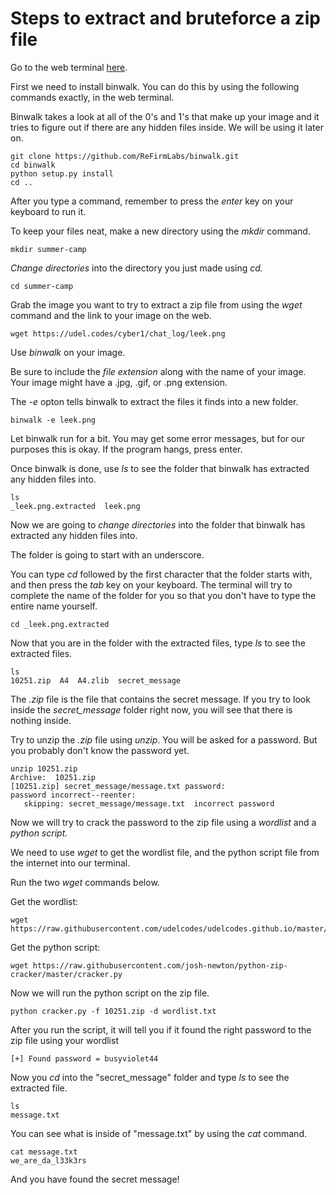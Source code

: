 # Steps to extract and bruteforce a zip file

Go to the web terminal [here](http://157.230.203.138/term).

First we need to install binwalk. You can do this by using the following commands exactly, in the web terminal.

Binwalk takes a look at all of the 0's and 1's that make up your image and it tries to figure out if there are any hidden files inside. We will be using it later on. 

```
git clone https://github.com/ReFirmLabs/binwalk.git
cd binwalk
python setup.py install
cd ..
```

After you type a command, remember to press the *enter* key on your keyboard to run it. 

To keep your files neat, make a new directory using the *mkdir* command. 
```
mkdir summer-camp
```

*Change directories* into the directory you just made using *cd.*
```
cd summer-camp
```
 
Grab the image you want to try to extract a zip file from using the *wget* command and the link to your image on the web. 
```
wget https://udel.codes/cyber1/chat_log/leek.png
```

Use *binwalk* on your image.  

Be sure to include the *file extension* along with the name of your image. Your image might have a .jpg, .gif, or .png extension. 

The *-e* opton tells binwalk to extract the files it finds into a new folder.
```
binwalk -e leek.png
```

Let binwalk run for a bit. You may get some error messages, but for our purposes this is okay. If the program hangs, press enter. 

Once binwalk is done, use *ls* to see the folder that binwalk has extracted any hidden files into. 
```
ls 
_leek.png.extracted  leek.png
```

Now we are going to *change directories* into the folder that binwalk has extracted any hidden files into. 

The folder is going to start with an underscore.  

You can type *cd* followed by the first character that the folder starts with, and then press the *tab* key on your keyboard. The terminal will try to complete the name of the folder for you so that you don't have to type the entire name yourself.  
```
cd _leek.png.extracted
```

Now that you are in the folder with the extracted files, type *ls* to see the extracted files.
```
ls
10251.zip  A4  A4.zlib  secret_message
```

The *.zip* file is the file that contains the secret message. If you try to look inside the *secret_message* folder right now, you will see that there is nothing inside. 

Try to unzip the *.zip* file using *unzip*. You will be asked for a password. But you probably don't know the password yet. 
```
unzip 10251.zip 
Archive:  10251.zip
[10251.zip] secret_message/message.txt password: 
password incorrect--reenter: 
   skipping: secret_message/message.txt  incorrect password
```

Now we will try to crack the password to the zip file using a *wordlist* and a *python script.* 

We need to use *wget* to get the wordlist file, and the python script file from the internet into our terminal. 

Run the two *wget* commands below.

Get the wordlist:
```
wget https://raw.githubusercontent.com/udelcodes/udelcodes.github.io/master/cyber1/chat_log/wordlist.txt
```

Get the python script:
```
wget https://raw.githubusercontent.com/josh-newton/python-zip-cracker/master/cracker.py
```

Now we will run the python script on the zip file.
 
```
python cracker.py -f 10251.zip -d wordlist.txt
```

After you run the script, it will tell you if it found the right password to the zip file using your wordlist 
```
[+] Found password = busyviolet44
```

Now you *cd* into the "secret_message" folder and type *ls* to see the extracted file. 
```
ls
message.txt
```

You can see what is inside of "message.txt" by using the *cat* command.
```
cat message.txt
we_are_da_l33k3rs
```

And you have found the secret message!
